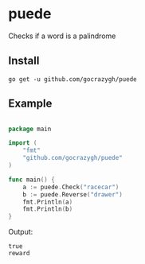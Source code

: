 # puede
Checks if a word is a palindrome

## Install

    go get -u github.com/gocrazygh/puede

## Example

```go

package main

import (
	"fmt"
	"github.com/gocrazygh/puede"
)

func main() {
	a := puede.Check("racecar")
	b := puede.Reverse("drawer")
	fmt.Println(a)
	fmt.Println(b)
}

```

Output:

    true
    reward
